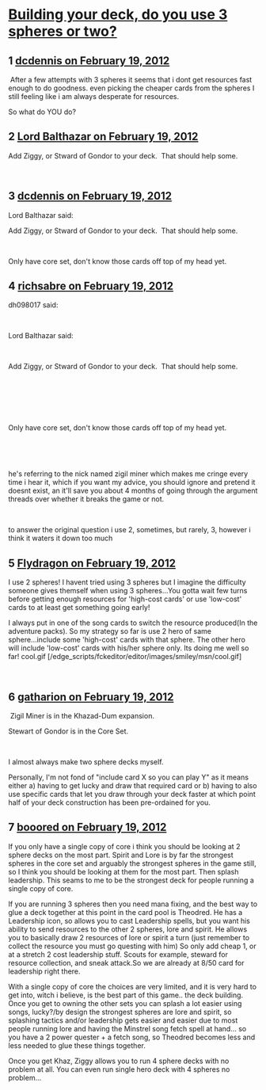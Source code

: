 # [Building your deck, do you use 3 spheres or two?](https://community.fantasyflightgames.com/topic/60652-building-your-deck-do-you-use-3-spheres-or-two/)

## 1 [dcdennis on February 19, 2012](https://community.fantasyflightgames.com/topic/60652-building-your-deck-do-you-use-3-spheres-or-two/?do=findComment&comment=595973)

 After a few attempts with 3 spheres it seems that i dont get resources fast enough to do goodness. even picking the cheaper cards from the spheres I still feeling like i am always desperate for resources. 

So what do YOU do?

## 2 [Lord Balthazar on February 19, 2012](https://community.fantasyflightgames.com/topic/60652-building-your-deck-do-you-use-3-spheres-or-two/?do=findComment&comment=595999)

Add Ziggy, or Stward of Gondor to your deck.  That should help some.

 

## 3 [dcdennis on February 19, 2012](https://community.fantasyflightgames.com/topic/60652-building-your-deck-do-you-use-3-spheres-or-two/?do=findComment&comment=596001)

Lord Balthazar said:

Add Ziggy, or Stward of Gondor to your deck.  That should help some.

 



Only have core set, don't know those cards off top of my head yet.

## 4 [richsabre on February 19, 2012](https://community.fantasyflightgames.com/topic/60652-building-your-deck-do-you-use-3-spheres-or-two/?do=findComment&comment=596004)

dh098017 said:

 

Lord Balthazar said:

 

Add Ziggy, or Stward of Gondor to your deck.  That should help some.

 

 

 

Only have core set, don't know those cards off top of my head yet.

 

 

he's referring to the nick named zigil miner which makes me cringe every time i hear it, which if you want my advice, you should ignore and pretend it doesnt exist, an it'll save you about 4 months of going through the argument threads over whether it breaks the game or not.

 

to answer the original question i use 2, sometimes, but rarely, 3, however i think it waters it down too much

## 5 [Flydragon on February 19, 2012](https://community.fantasyflightgames.com/topic/60652-building-your-deck-do-you-use-3-spheres-or-two/?do=findComment&comment=596008)

I use 2 spheres! I havent tried using 3 spheres but I imagine the difficulty someone gives themself when using 3 spheres...You gotta wait few turns before getting enough resources for 'high-cost cards' or use 'low-cost' cards to at least get something going early!

I always put in one of the song cards to switch the resource produced(In the adventure packs). So my strategy so far is use 2 hero of same sphere...include some 'high-cost' cards with that sphere. The other hero will include 'low-cost' cards with his/her sphere only. Its doing me well so far! cool.gif [/edge_scripts/fckeditor/editor/images/smiley/msn/cool.gif]

 

## 6 [gatharion on February 19, 2012](https://community.fantasyflightgames.com/topic/60652-building-your-deck-do-you-use-3-spheres-or-two/?do=findComment&comment=596027)

 Zigil Miner is in the Khazad-Dum expansion.

Stewart of Gondor is in the Core Set.

 

I almost always make two sphere decks myself.

Personally, I'm not fond of "include card X so you can play Y" as it means either a) having to get lucky and draw that required card or b) having to also use specific cards that let you draw through your deck faster at which point half of your deck construction has been pre-ordained for you.

## 7 [booored on February 19, 2012](https://community.fantasyflightgames.com/topic/60652-building-your-deck-do-you-use-3-spheres-or-two/?do=findComment&comment=596046)

If you only have a single copy of core i think you should be looking at 2 sphere decks on the most part. Spirit and Lore is by far the strongest spheres in the core set and arguably the strongest spheres in the game still, so I think you should be looking at them for the most part. Then splash leadership. This seams to me to be the strongest deck for people running a single copy of core.

If you are running 3 spheres then you need mana fixing, and the best way to glue a deck together at this point in the card pool is Theodred. He has a Leadership icon, so allows you to cast Leadership spells, but you want his ability to send resources to the other 2 spheres, lore and spirit. He allows you to basically draw 2 resources of lore or spirit a turn (just remember to collect the resource you must go questing with him) So only add cheap 1, or at a stretch 2 cost leadership stuff. Scouts for example, steward for resource collection, and sneak attack.So we are already at 8/50 card for leadership right there.

With a single copy of core the choices are very limited, and it is very hard to get into, witch i believe, is the best part of this game.. the deck building. Once you get to owning the other sets you can splash a lot easier using songs, lucky?/by design the strongest spheres are lore and spirit, so splashing tactics and/or leadership gets easier and easier due to most people running lore and having the Minstrel song fetch spell at hand... so you have a 2 power quester + a fetch song, so Theodred becomes less and less needed to glue these things together.

Once you get Khaz, Ziggy allows you to run 4 sphere decks with no problem at all. You can even run single hero deck with 4 spheres no problem...

